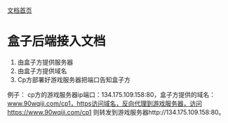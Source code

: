 [文档首页](https://laixiao.github.io/gamebox/doc/gamebox "文档首页")
# 盒子后端接入文档

1.	由盒子方提供服务器
2.	由盒子方提供域名
3.	Cp方部署好游戏服务器把端口告知盒子方

例子：
cp方的游戏服务器ip端口：134.175.109.158:80，盒子方提供的域名：www.90wqiji.com/cp1，https访问域名，反向代理到游戏服务器，访问https://www.90wqiji.com/cp1 则转发到游戏服务器http://134.175.109.158:80。
